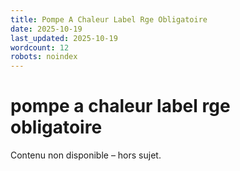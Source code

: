 ```yaml
---
title: Pompe A Chaleur Label Rge Obligatoire
date: 2025-10-19
last_updated: 2025-10-19
wordcount: 12
robots: noindex
---
```


# pompe a chaleur label rge obligatoire

Contenu non disponible – hors sujet.